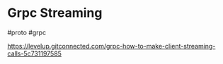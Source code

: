 # Grpc Streaming

#proto #grpc

https://levelup.gitconnected.com/grpc-how-to-make-client-streaming-calls-5c731197585